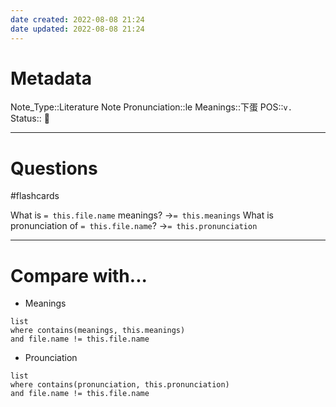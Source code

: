 ```yaml
---
date created: 2022-08-08 21:24
date updated: 2022-08-08 21:24
---
```


# Metadata

Note_Type::Literature Note
Pronunciation::le
Meanings::下蛋
POS::`v.`
Status:: 👶

---

# Questions

#flashcards

What is `= this.file.name` meanings? ->`= this.meanings` <!--SR:!2022-08-28,12,270-->
What is pronunciation of `= this.file.name`? ->`= this.pronunciation` <!--SR:!2022-08-30,14,290-->

---

# Compare with...

- Meanings

```dataview
list
where contains(meanings, this.meanings)
and file.name != this.file.name
```

- Prounciation

```dataview
list
where contains(pronunciation, this.pronunciation)
and file.name != this.file.name
```
